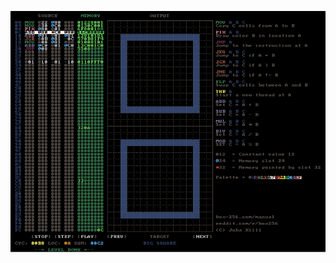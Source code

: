 ![Starting Example](https://github.com/rossdrew/programmingGames/blob/master/box-256/1%20-%20Big%20Square/example/1.png "Starting Example")
